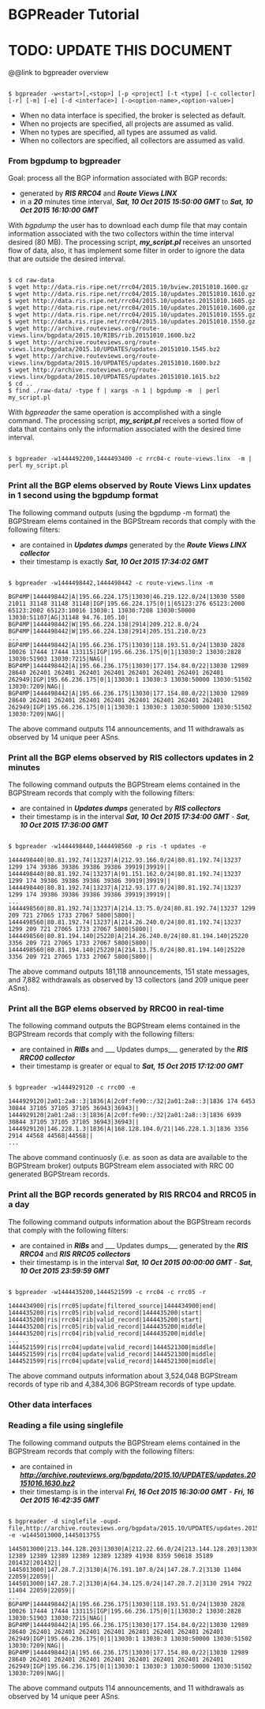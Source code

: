 BGPReader Tutorial
==================

<h1 class="text-danger">TODO: UPDATE THIS DOCUMENT</h1>

@@link to bgpreader overview


~~~

$ bgpreader -w<start>[,<stop>] [-p <project] [-t <type] [-c collector] [-r] [-m] [-e] [-d <interface>] [-o<option-name>,<option-value>]

~~~

 * When no data interface is specified, the broker is selected as default.
 * When no projects are specified, all projects are assumed as valid.
 * When no types are specified, all types are assumed as  valid.
 * When no collectors are specified, all collectors are assumed as valid.


### From bgpdump to bgpreader ###

Goal:  process all the BGP information associated with BGP records:

 * generated by ___RIS RRC04___ and ___Route Views LINX___
 * in a ___20___ minutes time interval,  ___Sat, 10 Oct 2015 15:50:00 GMT___ to ___Sat, 10 Oct 2015
16:10:00 GMT___ 

With _bgpdump_ the user has to download each dump file that may contain
information associated with the two collectors within the time
interval desired (80 MB). The processing script, ___my_script.pl___
receives an unsorted flow of data, also, it has implement some filter
in order to ignore the data that are outside the desired interval.

~~~

$ cd raw-data
$ wget http://data.ris.ripe.net/rrc04/2015.10/bview.20151010.1600.gz
$ wget http://data.ris.ripe.net/rrc04/2015.10/updates.20151010.1610.gz
$ wget http://data.ris.ripe.net/rrc04/2015.10/updates.20151010.1605.gz
$ wget http://data.ris.ripe.net/rrc04/2015.10/updates.20151010.1600.gz
$ wget http://data.ris.ripe.net/rrc04/2015.10/updates.20151010.1555.gz
$ wget http://data.ris.ripe.net/rrc04/2015.10/updates.20151010.1550.gz
$ wget http://archive.routeviews.org/route-views.linx/bgpdata/2015.10/RIBS/rib.20151010.1600.bz2
$ wget http://archive.routeviews.org/route-views.linx/bgpdata/2015.10/UPDATES/updates.20151010.1545.bz2
$ wget http://archive.routeviews.org/route-views.linx/bgpdata/2015.10/UPDATES/updates.20151010.1600.bz2
$ wget http://archive.routeviews.org/route-views.linx/bgpdata/2015.10/UPDATES/updates.20151010.1615.bz2
$ cd ..
$ find ./raw-data/ -type f | xargs -n 1 | bgpdump -m  | perl my_script.pl

~~~

With _bgpreader_ the same operation is accomplished with a single
command. The processing script, ___my_script.pl___ receives a sorted
flow of data that contains only the information associated with the
desired time interval. 

~~~

$ bgpreader -w1444492200,1444493400 -c rrc04-c route-views.linx  -m | perl my_script.pl

~~~


### Print all the BGP elems observed by Route Views Linx updates in 1 second using the bgpdump format

The following command outputs (using the bgpdump -m format) the BGPStream elems contained in the
BGPStream records that comply with the following filters:

 * are contained in ___Updates dumps___ generated by the ___Route Views
   LINX collector___
 * their timestamp is exactly  ___Sat, 10 Oct 2015 17:34:02 GMT___ 

~~~

$ bgpreader -w1444498442,1444498442 -c route-views.linx -m

BGP4MP|1444498442|A|195.66.224.175|13030|46.219.122.0/24|13030 5580 21011 31148 31148 31148|IGP|195.66.224.175|0|1|65123:276 65123:2000 65123:2002 65123:10016 13030:1 13030:7208 13030:50000 13030:51107|AG|31148 94.76.105.10|
BGP4MP|1444498442|W|195.66.224.138|2914|209.212.8.0/24
BGP4MP|1444498442|W|195.66.224.138|2914|205.151.210.0/23
...
BGP4MP|1444498442|A|195.66.236.175|13030|118.193.51.0/24|13030 2828 10026 17444 17444 133115|IGP|195.66.236.175|0|1|13030:2 13030:2828 13030:51903 13030:7215|NAG||
BGP4MP|1444498442|A|195.66.236.175|13030|177.154.84.0/22|13030 12989 28640 262401 262401 262401 262401 262401 262401 262401 262401 262949|IGP|195.66.236.175|0|1|13030:1 13030:3 13030:50000 13030:51502 13030:7209|NAG||
BGP4MP|1444498442|A|195.66.236.175|13030|177.154.80.0/22|13030 12989 28640 262401 262401 262401 262401 262401 262401 262401 262401 262949|IGP|195.66.236.175|0|1|13030:1 13030:3 13030:50000 13030:51502 13030:7209|NAG||

~~~

The above command outputs 114  announcements,  and 11 withdrawals as
observed by 14 unique peer ASns.


### Print all the BGP elems observed by RIS collectors updates in 2 minutes

The following command outputs the BGPStream elems contained in the
BGPStream records that comply with the following filters:

 * are contained in ___Updates dumps___ generated by ___RIS collectors___
 * their timestamp is in the interval ___Sat, 10 Oct 2015 17:34:00 GMT___ -  ___Sat, 10 Oct 2015 17:36:00 GMT___

~~~

$ bgpreader -w1444498440,1444498560 -p ris -t updates -e

1444498440|80.81.192.74|13237|A|212.93.166.0/24|80.81.192.74|13237 1299 174 39386 39386 39386 39386 39919|39919||
1444498440|80.81.192.74|13237|A|91.151.162.0/24|80.81.192.74|13237 1299 174 39386 39386 39386 39386 39919|39919||
1444498440|80.81.192.74|13237|A|212.93.177.0/24|80.81.192.74|13237 1299 174 39386 39386 39386 39386 39919|39919||
...
1444498560|80.81.192.74|13237|A|214.13.75.0/24|80.81.192.74|13237 1299 209 721 27065 1733 27067 5800|5800||
1444498560|80.81.192.74|13237|A|214.26.240.0/24|80.81.192.74|13237 1299 209 721 27065 1733 27067 5800|5800||
1444498560|80.81.194.140|25220|A|214.26.240.0/24|80.81.194.140|25220 3356 209 721 27065 1733 27067 5800|5800||
1444498560|80.81.194.140|25220|A|214.13.75.0/24|80.81.194.140|25220 3356 209 721 27065 1733 27067 5800|5800||

~~~

The above command outputs 181,118 announcements,  151 state messages,
and 7,882 withdrawals as observed by 13 collectors (and 209 unique
peer ASns).



### Print all the BGP elems observed by RRC00 in real-time

The following command outputs the BGPStream elems contained in the
BGPStream records that comply with the following filters:

 * are contained in ___RIBs___ and ___ Updates dumps___ generated by    the ___RIS RRC00 collector___
 * their timestamp is greater or equal to  ___Sat, 15 Oct 2015 17:12:00 GMT___ 

~~~

$ bgpreader -w1444929120 -c rrc00 -e

1444929120|2a01:2a8::3|1836|A|2c0f:fe90::/32|2a01:2a8::3|1836 174 6453 30844 37105 37105 37105 36943|36943||
1444929120|2a01:2a8::3|1836|A|2c0f:fe90::/32|2a01:2a8::3|1836 6939 30844 37105 37105 37105 36943|36943||
1444929120|146.228.1.3|1836|A|168.128.104.0/21|146.228.1.3|1836 3356 2914 44568 44568|44568||
...

~~~

The above command continuosly (i.e. as soon as data are available to
the BGPStream broker) outputs BGPStream elem associated with RRC 00
generated BGPStream records. 



### Print all the BGP records generated by RIS RRC04 and RRC05 in a day

The following command outputs information about the BGPStream records that comply with the following filters:

 * are contained in ___RIBs___ and ___ Updates dumps___ generated by
   the ___RIS RRC04___ and ___RIS RRC05 collectors___
 * their timestamp is in the interval ___Sat, 10 Oct 2015 00:00:00  GMT___ -  ___Sat, 10 Oct 2015 23:59:59 GMT___

~~~

$ bgpreader -w1444435200,1444521599 -c rrc04 -c rrc05 -r

1444434900|ris|rrc05|update|filtered_source|1444434900|end|
1444435200|ris|rrc05|rib|valid_record|1444435200|start|
1444435200|ris|rrc04|rib|valid_record|1444435200|start|
1444435200|ris|rrc05|rib|valid_record|1444435200|middle|
1444435200|ris|rrc04|rib|valid_record|1444435200|middle|
...
1444521599|ris|rrc04|update|valid_record|1444521300|middle|
1444521599|ris|rrc04|update|valid_record|1444521300|middle|
1444521599|ris|rrc04|update|valid_record|1444521300|middle|
~~~

The above command outputs information about 3,524,048 BGPStream
records of type rib and 4,384,306 BGPStream records of type update.


### Other data interfaces


### Reading a  file using singlefile ###

The following command outputs the BGPStream elems contained in the
BGPStream records that comply with the following filters:

 * are contained in ___http://archive.routeviews.org/bgpdata/2015.10/UPDATES/updates.20151016.1630.bz2___
 * their timestamp is in the interval ___Fri, 16 Oct 2015 16:30:00 GMT___ -  ___Fri, 16 Oct 2015 16:42:35 GMT___

~~~

$ bgpreader -d singlefile -oupd-file,http://archive.routeviews.org/bgpdata/2015.10/UPDATES/updates.20151016.1630.bz2 -e -w1445013000,1445013755

1445013000|213.144.128.203|13030|A|212.22.66.0/24|213.144.128.203|13030 12389 12389 12389 12389 12389 12389 41938 8359 50618 35189 201432|201432||
1445013000|147.28.7.2|3130|A|76.191.107.0/24|147.28.7.2|3130 11404 22059|22059||
1445013000|147.28.7.2|3130|A|64.34.125.0/24|147.28.7.2|3130 2914 7922 11404 22059|22059||
...
BGP4MP|1444498442|A|195.66.236.175|13030|118.193.51.0/24|13030 2828 10026 17444 17444 133115|IGP|195.66.236.175|0|1|13030:2 13030:2828 13030:51903 13030:7215|NAG||
BGP4MP|1444498442|A|195.66.236.175|13030|177.154.84.0/22|13030 12989 28640 262401 262401 262401 262401 262401 262401 262401 262401 262949|IGP|195.66.236.175|0|1|13030:1 13030:3 13030:50000 13030:51502 13030:7209|NAG||
BGP4MP|1444498442|A|195.66.236.175|13030|177.154.80.0/22|13030 12989 28640 262401 262401 262401 262401 262401 262401 262401 262401 262949|IGP|195.66.236.175|0|1|13030:1 13030:3 13030:50000 13030:51502 13030:7209|NAG||

~~~

The above command outputs 114  announcements,  and 11 withdrawals as
observed by 14 unique peer ASns.

